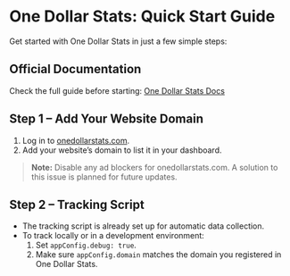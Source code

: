 # One Dollar Stats: Quick Start Guide

Get started with One Dollar Stats in just a few simple steps:

## Official Documentation

Check the full guide before starting: [One Dollar Stats Docs](https://docs.onedollarstats.com/get-started)

## Step 1 – Add Your Website Domain

1. Log in to [onedollarstats.com](https://onedollarstats.com).
2. Add your website’s domain to list it in your dashboard.

> **Note:** Disable any ad blockers for onedollarstats.com. A solution to this issue is planned for future updates.

## Step 2 – Tracking Script

- The tracking script is already set up for automatic data collection.
- To track locally or in a development environment:
  1. Set `appConfig.debug: true`.
  2. Make sure `appConfig.domain` matches the domain you registered in One Dollar Stats.

